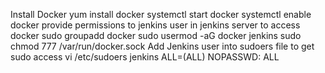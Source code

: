 Install Docker
yum install docker
systemctl start docker
systemctl enable docker
provide permissions to jenkins user in jenkins server to access docker
  sudo groupadd docker
  sudo usermod -aG docker jenkins
  sudo chmod 777 /var/run/docker.sock
Add Jenkins user into sudoers file to get sudo access
   vi /etc/sudoers
   jenkins ALL=(ALL) NOPASSWD: ALL
